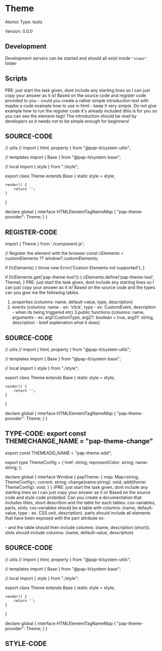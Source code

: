 # Theme

Atomic Type: tools

Version: 0.0.0

## Development

Development servers can be started and should all exist inside `"views"` folder

## Scripts

PRE: just start the task given, dont include any starting lines so I can just copy your answer as it is!
 Based on the source code and register code provided to you - could you create a rather simple introduction text with maybe a code example how to use in html - keep it very simple. Do not give example how to run the register code it's already included (this is for you so you can see the element-tag)! The introduction should be read by developers so it needs not to be simple enough for beginners!

## SOURCE-CODE

// utils
// import { html, property } from "@pap-it/system-utils";

// templates
import { Base } from "@pap-it/system-base";

// local
import { style } from "./style";

export class Theme extends Base {
    static style = style;

    render() {
        return '';
    }
}

declare global {
    interface HTMLElementTagNameMap {
        "pap-theme-provider": Theme;
    }
}

## REGISTER-CODE

import { Theme } from './component.js';

// Register the element with the browser
const cElements = customElements ?? window?.customElements;

if (!cElements) {
  throw new Error('Custom Elements not supported');
}

if (!cElements.get('pap-theme-tool')) {
  cElements.define('pap-theme-tool', Theme);
}
PRE: just start the task given, dont include any starting lines so I can just copy your answer as it is!
 Based on the source code and the types can you give me the following tables.

1. properties (columns: name, default-value, type, description)
2. events (columns: name - ex: 'click', type - ex: CustomEvent<ClickEvent>, description - when its being triggered etc)
3.public functions (columns: name, arguments - ex: arg1:CustomType, arg2?: boolean = true, arg3?: string, description - breif explenation what it does)

## SOURCE-CODE

 // utils
// import { html, property } from "@pap-it/system-utils";

// templates
import { Base } from "@pap-it/system-base";

// local
import { style } from "./style";

export class Theme extends Base {
    static style = style;

    render() {
        return '';
    }
}

declare global {
    interface HTMLElementTagNameMap {
        "pap-theme-provider": Theme;
    }
}

## TYPE-CODE: export const THEMECHANGE_NAME = "pap-theme-change"

export const THEMEADD_NAME = "pap-theme-add";

export type ThemeConfig = {
  href: string;
  representColor: string;
  name: string;
};

declare global {
  interface Window {
    papTheme: {
      map: Map<string, ThemeConfig>;
      current: string;
      change(name:string): void;
      add(theme: ThemeConfig): void;
    }
  }
}PRE: just start the task given, dont include any starting lines so I can just copy your answer as it is!
 Based on the source code and style code probided. Can you create a documentation that includes titles, short descrition and the table for each tables: css-variables, parts, slots.
css-variables should be a table with columns: (name, default-value, type - ex. CSS unit, description).
parts should include all elements that have been exposed with the part attribute ex: <p part='foo'> - and the table should then include columns: (name, description (short)).
slots should include columns: (name, default-value, description)

## SOURCE-CODE

// utils
// import { html, property } from "@pap-it/system-utils";

// templates
import { Base } from "@pap-it/system-base";

// local
import { style } from "./style";

export class Theme extends Base {
    static style = style;

    render() {
        return '';
    }
}

declare global {
    interface HTMLElementTagNameMap {
        "pap-theme-provider": Theme;
    }
}

## STYLE-CODE
